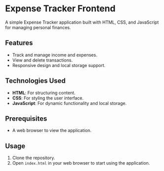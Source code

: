 # Expense Tracker Frontend

A simple Expense Tracker application built with HTML, CSS, and JavaScript for managing personal finances.

## Features

- Track and manage income and expenses.
- View and delete transactions.
- Responsive design and local storage support.

## Technologies Used

- **HTML**: For structuring content.
- **CSS**: For styling the user interface.
- **JavaScript**: For dynamic functionality and local storage.

## Prerequisites

- A web browser to view the application.

## Usage

1. Clone the repository.
2. Open `index.html` in your web browser to start using the application.

